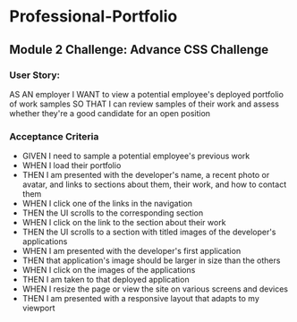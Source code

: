 # Professional-Portfolio

## Module 2 Challenge: Advance CSS Challenge

### User Story:

<p> AS AN employer
I WANT to view a potential employee's deployed portfolio of work samples
SO THAT I can review samples of their work and assess whether they're a good candidate for an open position </p>

### Acceptance Criteria 

<ul> 
<li> GIVEN I need to sample a potential employee's previous work</li>
<li>WHEN I load their portfolio</li>
<li>THEN I am presented with the developer's name, a recent photo or avatar, and links to sections about them, their work, and how to contact them</li>
<li>WHEN I click one of the links in the navigation</li>
<li>THEN the UI scrolls to the corresponding section</li>
<li>WHEN I click on the link to the section about their work</li>
<li>THEN the UI scrolls to a section with titled images of the developer's applications</li>
<li>WHEN I am presented with the developer's first application</li>
<li>THEN that application's image should be larger in size than the others</li>
<li>WHEN I click on the images of the applications</li>
<li>THEN I am taken to that deployed application</li>
<li>WHEN I resize the page or view the site on various screens and devices</li>
<li>THEN I am presented with a responsive layout that adapts to my viewport</li>
</ul>